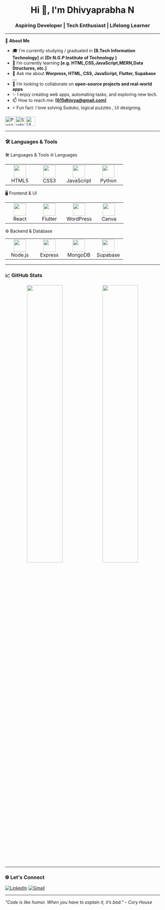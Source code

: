
<!--
**dhivyaprabhanatarajan/dhivyaprabhanatarajan** is a ✨ _special_ ✨ repository because its `README.md` (this file) appears on your GitHub profile.

Here are some ideas to get you started:

- 🔭 I’m currently working on ...
- 🌱 I’m currently learning ...
- 👯 I’m looking to collaborate on ...
- 🤔 I’m looking for help with ...
- 💬 Ask me about ...
- 📫 How to reach me: ...
- 😄 Pronouns: ...
- ⚡ Fun fact: ...
-->


<h1 align="center">Hi 👋, I'm Dhivyaprabha N</h1>
<h3 align="center">Aspiring Developer | Tech Enthusiast | Lifelong Learner</h3>

---

🌟 **About Me**

- 🎓 I'm currently studying / graduated in **[B.Tech Information Technology]** at **[Dr.N.G.P Institute of Technology ]**
- 🌱 I’m currently learning **[e.g. HTML,CSS,JavaScript,MERN,Data Structures, etc.]**
- 💬 Ask me about **Worpress, HTML, CSS, JavaScript, Flutter, Supabase ...**
- 👯 I’m looking to collaborate on **open-source projects and real-world apps**
- ✨ I enjoy creating web apps, automating tasks, and exploring new tech.
- 📫 How to reach me: **[615dhivya@gmail.com]**  
- ⚡ Fun fact: I love solving Suduko, logical puzzles , UI designing.
<p align="left">
  <img src="https://img.icons8.com/color/48/puzzle.png" width="30" alt="Puzzle"/>
   <img src="https://store-images.s-microsoft.com/image/apps.51614.14043557400480129.785a8c27-f3e7-4873-a3fb-94a2c71337d6.3ec510c9-bd42-4693-a2d2-ab63cf055fee?h=1280" width="30" alt="Sudoku"/>
  <img src="https://img.icons8.com/color/48/design--v1.png" width="30" alt="UI Design"/>
</p>

---

### 🛠️ Languages & Tools

🛠️ Languages & Tools
🌐 Languages
<table> <tr> <td align="center" width="80"> <img src="https://cdn.jsdelivr.net/gh/devicons/devicon/icons/html5/html5-original.svg" width="40" /><br>HTML5 </td> <td align="center" width="80"> <img src="https://cdn.jsdelivr.net/gh/devicons/devicon/icons/css3/css3-original.svg" width="40" /><br>CSS3 </td> <td align="center" width="80"> <img src="https://cdn.jsdelivr.net/gh/devicons/devicon/icons/javascript/javascript-original.svg" width="40" /><br>JavaScript </td> <td align="center" width="80"> <img src="https://cdn.jsdelivr.net/gh/devicons/devicon/icons/python/python-original.svg" width="40" /><br>Python </td> </tr> </table>
🖥️ Frontend & UI
<table> <tr> <td align="center" width="80"> <img src="https://cdn.jsdelivr.net/gh/devicons/devicon/icons/react/react-original.svg" width="40" /><br>React </td> <td align="center" width="80"> <img src="https://cdn.jsdelivr.net/gh/devicons/devicon/icons/flutter/flutter-original.svg" width="40" /><br>Flutter </td> <td align="center" width="80"> <img src="https://cdn.jsdelivr.net/gh/devicons/devicon/icons/wordpress/wordpress-plain.svg" width="40" /><br>WordPress </td> <td align="center" width="80"> <img src="https://img.icons8.com/color/48/000000/canva.png" width="40" /><br>Canva </td> </tr> </table>
⚙️ Backend & Database
<table> <tr> <td align="center" width="80"> <img src="https://cdn.jsdelivr.net/gh/devicons/devicon/icons/nodejs/nodejs-original.svg" width="40" /><br>Node.js </td> <td align="center" width="80"> <img src="https://cdn.jsdelivr.net/gh/devicons/devicon/icons/express/express-original.svg" width="40" /><br>Express </td> <td align="center" width="80"> <img src="https://cdn.jsdelivr.net/gh/devicons/devicon/icons/mongodb/mongodb-original.svg" width="40" /><br>MongoDB </td> <td align="center" width="80"> <img src="https://cdn.jsdelivr.net/gh/devicons/devicon/icons/supabase/supabase-original.svg" width="40" /><br>Supabase </td> </tr> </table>


---

### 📈 GitHub Stats

<p align="center">
  <img src="https://github-readme-stats.vercel.app/api?username=dhivyaprabhanatarajan&show_icons=true&theme=tokyonight" width="48%"/>
  <img src="https://github-readme-streak-stats.herokuapp.com/?user=dhivyaprabhanatarajan&theme=tokyonight" width="48%"/>
</p>

---

### 🌐 Let's Connect

[![LinkedIn](https://img.shields.io/badge/-LinkedIn-0077B5?logo=linkedin&logoColor=white)](linkedin.com/in/n-dhivya-prabha-875634263)
[![Gmail](https://img.shields.io/badge/-Gmail-D14836?logo=gmail&logoColor=white)](mailto:615dhivya@gmail.com)


---

*“Code is like humor. When you have to explain it, it’s bad.” – Cory House*
